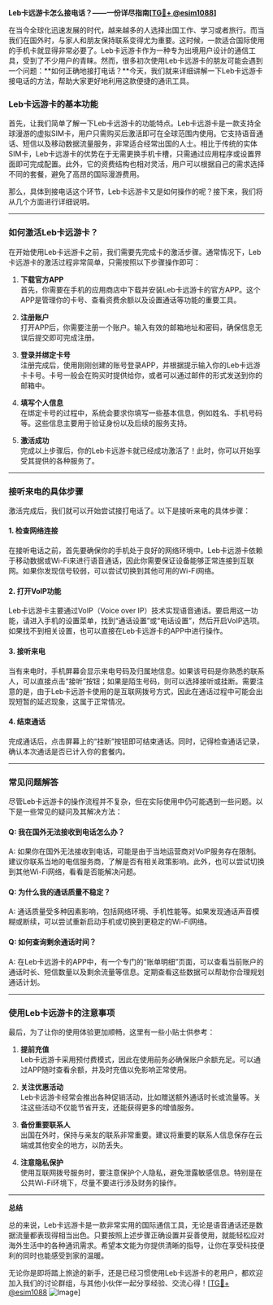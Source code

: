 **Leb卡远游卡怎么接电话？——一份详尽指南[[TG💪+ @esim1088](https://t.me/s/esim1088)]**

在当今全球化迅速发展的时代，越来越多的人选择出国工作、学习或者旅行。而当我们在国外时，与家人和朋友保持联系变得尤为重要。这时候，一款适合国际使用的手机卡就显得非常必要了。Leb卡远游卡作为一种专为出境用户设计的通信工具，受到了不少用户的青睐。然而，很多初次使用Leb卡远游卡的朋友可能会遇到一个问题：**如何正确地接打电话？**今天，我们就来详细讲解一下Leb卡远游卡接电话的方法，帮助大家更好地利用这款便捷的通讯工具。

### Leb卡远游卡的基本功能

首先，让我们简单了解一下Leb卡远游卡的功能特点。Leb卡远游卡是一款支持全球漫游的虚拟SIM卡，用户只需购买后激活即可在全球范围内使用。它支持语音通话、短信以及移动数据流量服务，非常适合经常出国的人士。相比于传统的实体SIM卡，Leb卡远游卡的优势在于无需更换手机卡槽，只需通过应用程序或设置界面即可完成配置。此外，它的资费结构也相对灵活，用户可以根据自己的需求选择不同的套餐，避免了高昂的国际漫游费用。

那么，具体到接电话这个环节，Leb卡远游卡又是如何操作的呢？接下来，我们将从几个方面进行详细说明。

---

### 如何激活Leb卡远游卡？

在开始使用Leb卡远游卡之前，我们需要先完成卡的激活步骤。通常情况下，Leb卡远游卡的激活过程非常简单，只需按照以下步骤操作即可：

1. **下载官方APP**  
   首先，你需要在手机的应用商店中下载并安装Leb卡远游卡的官方APP。这个APP是管理你的卡号、查看资费余额以及设置通话等功能的重要工具。

2. **注册账户**  
   打开APP后，你需要注册一个账户。输入有效的邮箱地址和密码，确保信息无误后提交即可完成注册。

3. **登录并绑定卡号**  
   注册完成后，使用刚刚创建的账号登录APP，并根据提示输入你的Leb卡远游卡卡号。卡号一般会在购买时提供给你，或者可以通过邮件的形式发送到你的邮箱中。

4. **填写个人信息**  
   在绑定卡号的过程中，系统会要求你填写一些基本信息，例如姓名、手机号码等。这些信息主要用于验证身份以及后续的服务支持。

5. **激活成功**  
   完成以上步骤后，你的Leb卡远游卡就已经成功激活了！此时，你可以开始享受其提供的各种服务了。

---

### 接听来电的具体步骤

激活完成后，我们就可以开始尝试接打电话了。以下是接听来电的具体步骤：

#### 1. **检查网络连接**
   在接听电话之前，首先要确保你的手机处于良好的网络环境中。Leb卡远游卡依赖于移动数据或Wi-Fi来进行语音通话，因此你需要保证设备能够正常连接到互联网。如果你发现信号较弱，可以尝试切换到其他可用的Wi-Fi网络。

#### 2. **打开VoIP功能**
   Leb卡远游卡主要通过VoIP（Voice over IP）技术实现语音通话。要启用这一功能，请进入手机的设置菜单，找到“通话设置”或“电话设置”，然后开启VoIP选项。如果找不到相关设置，也可以直接在Leb卡远游卡的APP中进行操作。

#### 3. **接听来电**
   当有来电时，手机屏幕会显示来电号码及归属地信息。如果该号码是你熟悉的联系人，可以直接点击“接听”按钮；如果是陌生号码，则可以选择接听或挂断。需要注意的是，由于Leb卡远游卡使用的是互联网拨号方式，因此在通话过程中可能会出现短暂的延迟现象，这属于正常情况。

#### 4. **结束通话**
   完成通话后，点击屏幕上的“挂断”按钮即可结束通话。同时，记得检查通话记录，确认本次通话是否已计入你的套餐内。

---

### 常见问题解答

尽管Leb卡远游卡的操作流程并不复杂，但在实际使用中仍可能遇到一些问题。以下是一些常见的疑问及其解决方法：

#### Q: 我在国外无法接收到电话怎么办？
A: 如果你在国外无法接收到电话，可能是由于当地运营商对VoIP服务存在限制。建议你联系当地的电信服务商，了解是否有相关政策影响。此外，也可以尝试切换到其他Wi-Fi网络，看看是否能解决问题。

#### Q: 为什么我的通话质量不稳定？
A: 通话质量受多种因素影响，包括网络环境、手机性能等。如果发现通话声音模糊或断续，可以尝试重新启动手机或切换到更稳定的Wi-Fi网络。

#### Q: 如何查询剩余通话时间？
A: 在Leb卡远游卡的APP中，有一个专门的“账单明细”页面，可以查看当前账户的通话时长、短信数量以及剩余流量等信息。定期查看这些数据可以帮助你合理规划通话计划。

---

### 使用Leb卡远游卡的注意事项

最后，为了让你的使用体验更加顺畅，这里有一些小贴士供参考：

1. **提前充值**  
   Leb卡远游卡采用预付费模式，因此在使用前务必确保账户余额充足。可以通过APP随时查看余额，并及时充值以免影响正常使用。

2. **关注优惠活动**  
   Leb卡远游卡经常会推出各种促销活动，比如赠送额外通话时长或流量等。关注这些活动不仅能节省开支，还能获得更多的增值服务。

3. **备份重要联系人**  
   出国在外时，保持与亲友的联系非常重要。建议将重要的联系人信息保存在云端或其他安全的地方，以防丢失。

4. **注意隐私保护**  
   使用互联网拨号服务时，要注意保护个人隐私，避免泄露敏感信息。特别是在公共Wi-Fi环境下，尽量不要进行涉及财务的操作。

---

**总结**

总的来说，Leb卡远游卡是一款非常实用的国际通信工具，无论是语音通话还是数据流量都表现得相当出色。只要按照上述步骤正确设置并妥善使用，就能轻松应对海外生活中的各种通讯需求。希望本文能为你提供清晰的指导，让你在享受科技便利的同时也能感受到家的温暖。

无论你是即将踏上旅途的新手，还是已经习惯使用Leb卡远游卡的老用户，都欢迎加入我们的讨论群组，与其他小伙伴一起分享经验、交流心得！[[TG💪+ @esim1088](https://t.me/s/esim1088) ![Image](https://i.postimg.cc/4NQfJmqS/Snipaste-2025-05-13-00-14-12.png)]